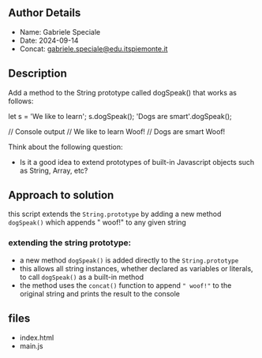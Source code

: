 ## Author Details

* Name: Gabriele Speciale
* Date: 2024-09-14
* Concat: gabriele.speciale@edu.itspiemonte.it



## Description
Add a method to the String prototype called dogSpeak() that works as follows:
 
   let s = 'We like to learn';
   s.dogSpeak();
   'Dogs are smart'.dogSpeak();

   // Console output
   // We like to learn Woof!
   // Dogs are smart Woof!

Think about the following question:
- Is it a good idea to extend prototypes of built-in Javascript objects such as String, Array, etc?





## Approach to solution

this script extends the `String.prototype` by adding a new method `dogSpeak()` which appends " woof!" to any given string

### **extending the string prototype**:
- a new method `dogSpeak()` is added directly to the `String.prototype`
- this allows all string instances, whether declared as variables or literals, to call `dogSpeak()` as a built-in method
- the method uses the `concat()` function to append `" woof!"` to the original string and prints the result to the console






## files

* index.html
* main.js